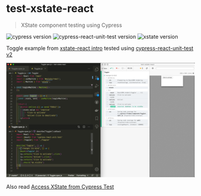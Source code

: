 # test-xstate-react
> XState component testing using Cypress

![cypress version](https://img.shields.io/badge/cypress-5.3.0-brightgreen) ![cypress-react-unit-test version](https://img.shields.io/badge/cypress--react--unit--test-4.16.0-brightgreen) ![xstate version](https://img.shields.io/badge/xstate-4.13.0-brightgreen)

Toggle example from [xstate-react intro](https://xstate.js.org/docs/packages/xstate-react/) tested using [cypress-react-unit-test v2](https://github.com/bahmutov/cypress-react-unit-test/pull/108)

![Screenshot](images/xstate.png)

Also read [Access XState from Cypress Test](https://glebbahmutov.com/blog/cypress-and-xstate/)
